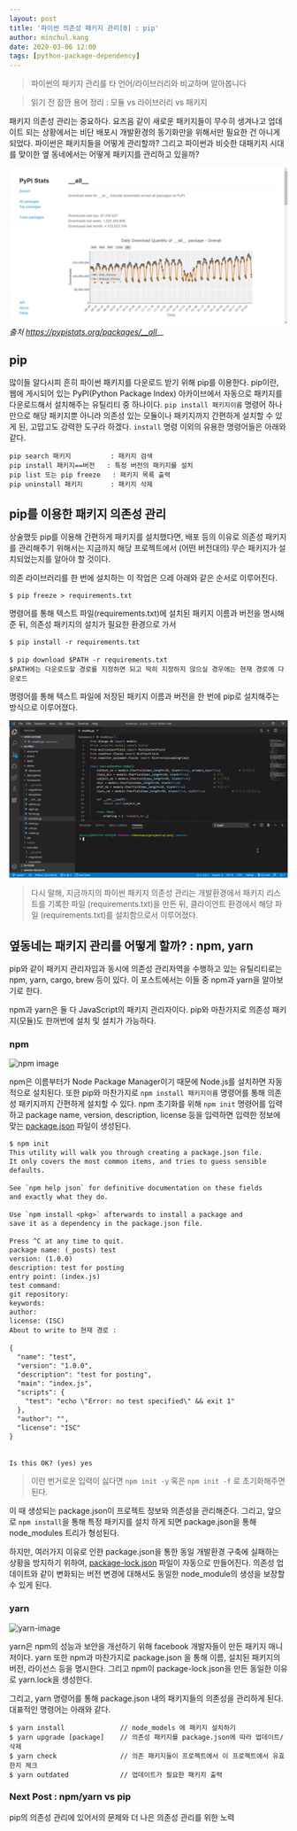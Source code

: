 ```yaml
---
layout: post
title: '파이썬 의존성 패키지 관리[0] : pip'
author: minchul.kang
date: 2020-03-06 12:00
tags: [python-package-dependency]
---
```


> 파이썬의 패키지 관리를 타 언어/라이브러리와 비교하며 알아봅니다

> 읽기 전 잠깐 용어 정리 : 모듈 vs 라이브러리 vs 패키지

패키지 의존성 관리는 중요하다. 요즈음 같이 새로운 패키지들이 무수히 생겨나고 업데이트 되는 상황에서는 비단 배포시 개발환경의 동기화만을 위해서만 필요한 건 아니게 되었다. 파이썬은 패키지들을 어떻게 관리할까?
그리고 파이썬과 비슷한 대패키지 시대를 맞이한 옆 동네에서는 어떻게 패키지를 관리하고 있을까?

![쉽게 다운로드받고, 많이 만들어지고, 빨리 업데이트되는 요즈음 패키지](/files/py-packages0-1.png)
*출처 https://pypistats.org/packages/__all__*

## pip 

많이들 알다시피 흔히 파이썬 패키지를 다운로드 받기 위해 pip를 이용한다. pip이란, 웹에 게시되어 있는 PyPI(Python Package Index) 아카이브에서 자동으로 패키지를 다운로드해서 설치해주는 유틸리티 중 하나이다.
`pip install 패키지이름` 명령어 하나만으로 해당 패키지뿐 아니라 의존성 있는 모듈이나 패키지까지 간편하게 설치할 수 있게 된, 고맙고도 강력한 도구라 하겠다.  `install` 명령 이외의 유용한 명령어들은 아래와 같다.

```
pip search 패키지          : 패키지 검색
pip install 패키지==버전   : 특정 버전의 패키지를 설치
pip list 또는 pip freeze   : 패키지 목록 출력
pip uninstall 패키지       : 패키지 삭제
```

## pip를 이용한 패키지 의존성 관리

상술했듯 pip를 이용해 간편하게 패키지를 설치했다면, 배포 등의 이유로 의존성 패키지를 관리해주기 위해서는 지금까지 해당 프로젝트에서 (어떤 버전대의) 무슨 패키지가 설치되었는지를 알아야 할 것이다.

의존 라이브러리를 한 번에 설치하는 이 작업은 으레 아래와 같은 순서로 이루어진다.

```
$ pip freeze > requirements.txt
```
명령어를 통해 텍스트 파일(requirements.txt)에 설치된 패키지 이름과 버전을 명시해 준 뒤,
의존성 패키지의 설치가 필요한 환경으로 가서

```
$ pip install -r requirements.txt

$ pip download $PATH -r requirements.txt
$PATH에는 다운로드할 경로를 지정하면 되고 딱히 지정하지 않으실 경우에는 현재 경로에 다운로드

```
명령어를 통해 텍스트 파일에 저장된 패키지 이름과 버전을 한 번에 pip로 설치해주는 방식으로 이루어졌다.

![requirements.txt 만드는 과정](/files/py-packages0-2.gif)

> 다시 말해, 지금까지의 파이썬 패키지 의존성 관리는 개발환경에서 패키지 리스트를 기록한 파일 (requirements.txt)을 만든 뒤, 클라이언트 환경에서 해당 파일 (requirements.txt)를 설치함으로서 이루어졌다.

## 옆동네는 패키지 관리를 어떻게 할까? : npm, yarn

pip와 같이 패키지 관리자임과 동시에 의존성 관리자역을 수행하고 있는 유틸리티로는 npm, yarn, cargo, brew 등이 있다. 이 포스트에서는 이들 중 npm과 yarn을 알아보기로 한다.

npm과 yarn은 둘 다 JavaScript의 패키지 관리자이다. pip와 마찬가지로 의존성 패키지(모듈)도 한꺼번에 설치 및 설치가 가능하다.

### npm

![npm image](https://upload.wikimedia.org/wikipedia/commons/thumb/d/db/Npm-logo.svg/330px-Npm-logo.svg.png)

npm은 이름부터가 Node Package Manager이기 때문에 Node.js를 설치하면 자동적으로 설치된다.
또한 pip와 마찬가지로 `npm install 패키지이름` 명령어를 통해 의존성 패키지까지 간편하게 설치할 수 있다.
npm 초기화를 위해 `npm init` 명령어를 입력하고 package name, version, description, license 등을 입력하면 입력한 정보에 맞는 [package.json](https://docs.npmjs.com/files/package.json) 파일이 생성된다.

```
$ npm init
This utility will walk you through creating a package.json file.
It only covers the most common items, and tries to guess sensible defaults.

See `npm help json` for definitive documentation on these fields
and exactly what they do.

Use `npm install <pkg>` afterwards to install a package and
save it as a dependency in the package.json file.

Press ^C at any time to quit.
package name: (_posts) test
version: (1.0.0)
description: test for posting
entry point: (index.js)
test command:
git repository:
keywords:
author:
license: (ISC)
About to write to 현재 경로 :

{
  "name": "test",
  "version": "1.0.0",
  "description": "test for posting",
  "main": "index.js",
  "scripts": {
    "test": "echo \"Error: no test specified\" && exit 1"
  },
  "author": "",
  "license": "ISC"
}


Is this OK? (yes) yes
```

> 이런 번거로운 입력이 싫다면 `npm init -y` 혹은 `npm init -f` 로 초기화해주면 된다.

이 때 생성되는 package.json이 프로젝트 정보와 의존성을 관리해준다.
그리고, 앞으로 `npm install`을 통해 특정 패키지를 설치 하게 되면 package.json을 통해 node_modules 트리가 형성된다. 

하지만, 여러가지 이유로 인한 package.json을 통한 동일 개발환경 구축에 실패하는 상황을 방지하기 위하여, 
[package-lock.json](https://docs.npmjs.com/files/package-lock.json.html) 파일이 자동으로 만들어진다. 의존성 업데이트와 같이 변화되는 버전 변경에 대해서도 동일한 node_module의 생성을 보장할 수 있게 된다.

### yarn

![yarn-image](https://i.ytimg.com/vi/7n467QmiANM/maxresdefault.jpg)

yarn은 npm의 성능과 보안을 개선하기 위해 facebook 개발자들이 만든 패키지 매니저이다.
yarn 또한 npm과 마찬가지로 package.json 을 통해 이름, 설치된 패키지의 버전, 라이선스 등을 명시한다. 
그리고 npm이 package-lock.json을 만든 동일한 이유로 yarn.lock을 생성한다.

그리고, yarn 명령어를 통해 package.json 내의 패키지들의 의존성을 관리하게 된다.
대표적인 명령어는 아래와 같다.

```
$ yarn install              // node_models 에 패키지 설치하기
$ yarn upgrade [package]    // 의존성 패키지를 package.json에 따라 업데이트/삭제
$ yarn check                // 의존 패키지들이 프로젝트에서 이 프로젝트에서 유효한지 체크
$ yarn outdated             // 업데이트가 필요한 패키지 출력
```

### Next Post : npm/yarn vs pip

pip의 의존성 관리에 있어서의 문제와 더 나은 의존성 관리를 위한 노력
